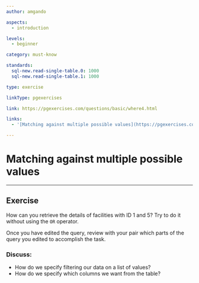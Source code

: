 ```yaml
---
author: amgando

aspects:
  - introduction

levels:
  - beginner

category: must-know

standards:
  sql-new.read-single-table.0: 1000
  sql-new.read-single-table.1: 1000

type: exercise

linkType: pgexercises

link: https://pgexercises.com/questions/basic/where4.html

links:
  - '[Matching against multiple possible values](https://pgexercises.com/questions/basic/where4.html){documentation}'

---
```


# Matching against multiple possible values

---
## Exercise

How can you retrieve the details of facilities with ID 1 and 5? Try to do it without using the `OR` operator.

Once you have edited the query, review with your pair which parts of the query you edited to accomplish the task.

### Discuss:
- How do we specify filtering our data on a list of values?
- How do we specify which columns we want from the table?

